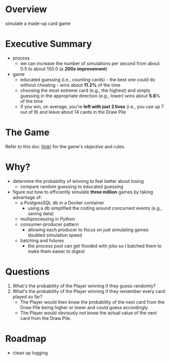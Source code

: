 # Overview
simulate a made-up card game

# Executive Summary
* process
   * we can increase the number of simulations per second from about 0.5 to about 100.0 (a <b>200x improvement</b>)
* game
   * educated guessing (i.e., counting cards) - the best one could do without cheating - wins about <b>11.2%</b> of the time
   * choosing the most extreme card (e.g., the highest) and simply guessing in the appropriate direction (e.g., lower) wins about <b>5.6</b>% of the time
   * if you win, on average, you're <b>left with just 2 lives</b> (i.e., you use up 7 out of 9) and leave about 14 cards in the Draw Pile

# The Game
Refer to this doc ([link](app/game/README.md)) for the game's objective and rules.

# Why?
* determine the probability of winning to feel better about losing
    * compare random guessing to educated guessing
* figure out how to efficiently simulate <b>three million</b> games by taking advantage of:
    * a PostgresSQL db in a Docker container
        * using a db simplified the coding around concurrent events (e.g., saving data)
    * multiprocessing in Python
    * consumer-producer pattern
        * allowing each producer to focus on just simulating games doubled simulation speed
    * batching and futures
        * the process pool can get flooded with jobs so I batched them to make them easier to digest

# Questions
1. What's the probability of the Player winning if they guess randomly?
1. What's the probability of the Player winning if they remember every card played so far?
    * The Player would then know the probability of the next card from the Draw Pile being higher or lower and could guess accordingly.
    * The Player would obviously not know the actual value of the next card from the Draw Pile.

# Roadmap
* clean up logging
